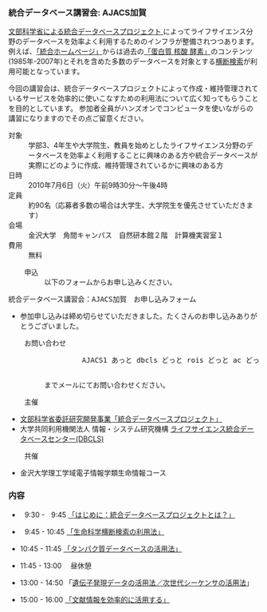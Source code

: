 ###  統合データベース講習会: AJACS加賀  

[文部科学省による統合データベースプロジェクト ](http://lifesciencedb.mext.go.jp/)によってライフサイエンス分野のデータベースを効率よく利用するためのインフラが整備されつつあります。例えば、[「統合ホームページ」](http://lifesciencedb.jp/)からは過去の[「蛋白質 核酸 酵素」](http://www.kyoritsu-pub.co.jp/pne/)のコンテンツ(1985年-2007年)とそれを含めた多数のデータベースを対象とする[横断検索](http://lifesciencedb.jp/dbsearch/)が利用可能となっています。

今回の講習会は、統合データベースプロジェクトによって作成・維持管理されているサービスを効率的に使いこなすための利用法について広く知ってもらうことを目的としています。
参加者全員がハンズオンでコンピュータを使いながらの講習になりますのでその点ご留意ください。

<dl>
    <dt>対象</dt>
    <dd>学部3、4年生や大学院生、教員を始めとしたライフサイエンス分野のデータベースを効率よく利用することに興味のある方や統合データベースが実際にどのように作成、維持管理されているかに興味のある方</dd>
    <dt>日時</dt>
    <dd>2010年7月6日（火）午前9時30分～午後4時</dd>
    <dt>定員</dt>
    <dd>約90名（応募者多数の場合は大学生、大学院生を優先させていただきます）</dd>
    <dt>会場</dt>
    <dd>金沢大学　角間キャンパス　自然研本館２階　計算機実習室１</dd>
    <dt>費用</dt>
    <dd>無料</dd>
</dl>

<dl class="list1" style="padding-left:16px;margin-left:16px">
    <dt>申込</dt>
    <dd>以下のフォームからお申し込みください。</dd>
</dl>

<pre>
統合データベース講習会：AJACS加賀　お申し込みフォーム
</pre>

* 参加申し込みは締め切らせていただきました。たくさんのお申し込みありがとうございました。

<dl class="list1" style="padding-left:16px;margin-left:16px">
    <dt>お問い合わせ</dt>
    <dd>
        <pre>
         AJACS1 あっと dbcls どっと rois どっと ac どっと jp
        </pre>
        までメールにてお問い合わせください。
    </dd>
</dl>

<dl class="list1" style="padding-left:16px;margin-left:16px">
    <dt>主催</dt>
</dl>

* [文部科学省委託研究開発事業「統合データベースプロジェクト」 ](http://lifesciencedb.mext.go.jp/)
* 大学共同利用機関法人 情報・システム研究機構 [ライフサイエンス統合データベースセンター(DBCLS)](http://DBCLS.rois.ac.jp/)

<dl class="list1" style="padding-left:16px;margin-left:16px">
    <dt>共催</dt>
</dl>

* 金沢大学理工学域電子情報学類生命情報コース


### 内容  

* <span style="color:white">0</span>9:30 - <span style="color:white">0</span>9:45 [「はじめに：統合データベースプロジェクトとは？」](AJACS20_bando.pdf)

* <span style="color:white">0</span>9:45 - 10:45 [「生命科学横断検索の利用法」](AJACS20_kawamoto.pdf)
* 10:45 - 11:45 [「タンパク質データベースの活用法」](AJACS20_hatanaka.pdf)

* 11:45 - 13:00 　昼休憩

* 13:00 - 14:50 「[遺伝子発現データの活用法／次世代シーケンサの活用法](02_kawano.md)」
* 15:00 - 16:00 [「文献情報を効率的に活用する」](01_nakazato.md)
